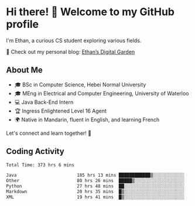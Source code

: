 # Hi there! 👋 Welcome to my GitHub profile  

I'm Ethan, a curious CS student exploring various fields.  

📌 Check out my personal blog: [Ethan’s Digital Garden](https://fortii2.github.io/)  

## About Me  
- 🎓 BSc in Computer Science, Hebei Normal University
- 🎓 MEng in Electrical and Computer Engineering, University of Waterloo
- 💻 Java Back-End Intern
- 🏆 Ingress Enlightened Level 16 Agent  
- 🌍 Native in Mandarin, fluent in English, and learning French  

Let's connect and learn together! 🚀  

## Coding Activity
<!--START_SECTION:waka-->

```txt
Total Time: 373 hrs 6 mins

Java                       185 hrs 13 mins ████████████▒░░░░░░░░░░░░   49.64 %
Other                      80 hrs 26 mins  █████▒░░░░░░░░░░░░░░░░░░░   21.56 %
Python                     27 hrs 48 mins  ██░░░░░░░░░░░░░░░░░░░░░░░   07.45 %
Markdown                   20 hrs 35 mins  █▒░░░░░░░░░░░░░░░░░░░░░░░   05.52 %
XML                        19 hrs 41 mins  █▒░░░░░░░░░░░░░░░░░░░░░░░   05.28 %
```

<!--END_SECTION:waka-->
